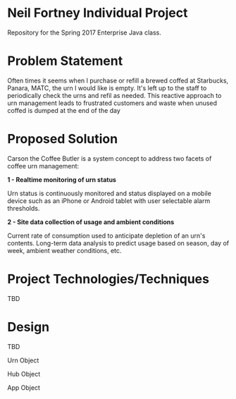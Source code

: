 # Neil Fortney Individual Project
Repository for the Spring 2017 Enterprise Java class.

# Problem Statement
Often times it seems when I purchase or refill a brewed coffed at Starbucks,
 Panara, MATC, the urn I would like is empty.  It's left up to the staff to
 periodically check the urns and refil as needed.  This reactive approach
 to urn management leads to frustrated customers and waste when unused coffed
 is dumped at the end of the day
 
# Proposed Solution
Carson the Coffee Butler is a system concept to address two facets of coffee
 urn management:
 
**1 - Realtime monitoring of urn status**

Urn status is continuously monitored and status displayed on a mobile device
 such as an iPhone or Android tablet with user selectable alarm thresholds.
 
**2 - Site data collection of usage and ambient conditions**

Current rate of consumption used to anticipate depletion of an urn's contents.
Long-term data analysis to predict usage based on season, day of week, ambient
weather conditions, etc.

# Project Technologies/Techniques
TBD

# Design
TBD

Urn Object

Hub Object

App Object
